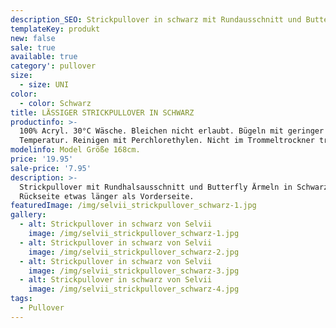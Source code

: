 ```yaml
---
description_SEO: Strickpullover in schwarz mit Rundausschnitt und Butterfly Ärmel von Selvii.
templateKey: produkt
new: false
sale: true
available: true
category': pullover
size:
  - size: UNI
color:
  - color: Schwarz
title: LÄSSIGER STRICKPULLOVER IN SCHWARZ
productinfo: >-
  100% Acryl. 30°C Wäsche. Bleichen nicht erlaubt. Bügeln mit geringer
  Temperatur. Reinigen mit Perchlorethylen. Nicht im Trommeltrockner trocknen.
modelinfo: Model Größe 168cm.
price: '19.95'
sale-price: '7.95'
description: >-
  Strickpullover mit Rundhalsausschnitt und Butterfly Ärmeln in Schwarz.
  Rückseite etwas länger als Vorderseite.
featuredImage: /img/selvii_strickpullover_schwarz-1.jpg
gallery:
  - alt: Strickpullover in schwarz von Selvii
    image: /img/selvii_strickpullover_schwarz-1.jpg
  - alt: Strickpullover in schwarz von Selvii
    image: /img/selvii_strickpullover_schwarz-2.jpg
  - alt: Strickpullover in schwarz von Selvii
    image: /img/selvii_strickpullover_schwarz-3.jpg
  - alt: Strickpullover in schwarz von Selvii
    image: /img/selvii_strickpullover_schwarz-4.jpg
tags:
  - Pullover
---
```


